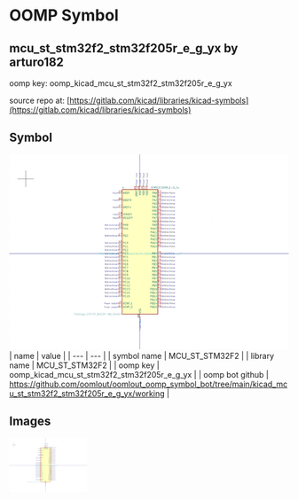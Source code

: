 # OOMP Symbol  
## mcu_st_stm32f2_stm32f205r_e_g_yx  by arturo182  
  
oomp key: oomp_kicad_mcu_st_stm32f2_stm32f205r_e_g_yx  
  
source repo at: [https://gitlab.com/kicad/libraries/kicad-symbols](https://gitlab.com/kicad/libraries/kicad-symbols)  
## Symbol  
  
[![working.png](working_600.png)](working.png)  
| name | value | 
| --- | --- | 
| symbol name | MCU_ST_STM32F2 | 
| library name | MCU_ST_STM32F2 | 
| oomp key | oomp_kicad_mcu_st_stm32f2_stm32f205r_e_g_yx | 
| oomp bot github | https://github.com/oomlout/oomlout_oomp_symbol_bot/tree/main/kicad_mcu_st_stm32f2_stm32f205r_e_g_yx/working | 
## Images  
  
[![working.png](working_140.png)](working.png)  

